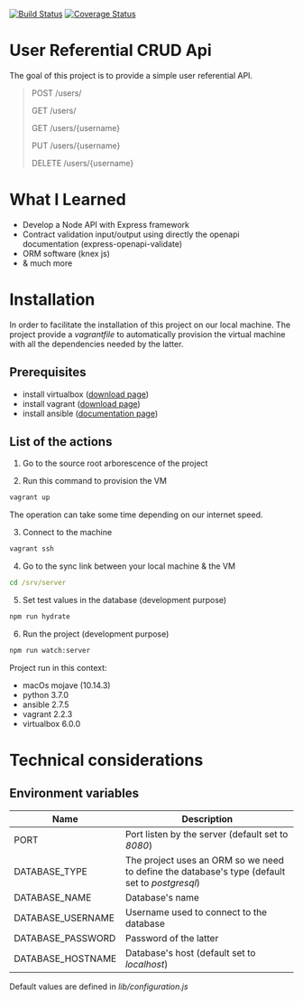 [![Build Status](https://travis-ci.org/LoicSikidi/express-user-referential-crud-api.svg?branch=master)](https://travis-ci.org/LoicSikidi/express-user-referential-crud-api)
[![Coverage Status](https://coveralls.io/repos/github/LoicSikidi/express-user-referential-crud-api/badge.svg)](https://coveralls.io/github/LoicSikidi/express-user-referential-crud-api)

# User Referential CRUD Api

The goal of this project is to provide a simple user referential API.

> POST /users/
>
> GET /users/
>
> GET /users/{username}
>
> PUT /users/{username}
>
> DELETE /users/{username}

# What I Learned

* Develop a Node API with Express framework
* Contract validation input/output using directly the openapi documentation (express-openapi-validate)
* ORM software (knex js)
* & much more

# Installation

In order to facilitate the installation of this project on our local machine. The project provide a *vagrantfile* to automatically provision the virtual machine with all the dependencies needed by the latter.

## Prerequisites

* install virtualbox ([download page](https://www.virtualbox.org/wiki/Downloads))
* install vagrant ([download page](https://www.vagrantup.com/downloads.html))
* install ansible ([documentation page](https://docs.ansible.com/ansible/latest/installation_guide/intro_installation.html))

## List of the actions

1. Go to the source root arborescence of the project

2. Run this command to provision the VM

```cmd
vagrant up
```

The operation can take some time depending on our internet speed.

3. Connect to the machine

```cmd
vagrant ssh
```

4. Go to the sync link between your local machine & the VM

```cmd
cd /srv/server 
```

5. Set test values in the database  (development purpose)

```cmd
npm run hydrate
```

6. Run the project (development purpose)

```cmd
npm run watch:server
```

Project run in this context:
* macOs      mojave (10.14.3)
* python     3.7.0
* ansible    2.7.5
* vagrant    2.2.3
* virtualbox 6.0.0

# Technical considerations

## Environment variables

Name               | Description
------------------ | -----------
PORT               | Port listen by the server (default set to *8080*)
DATABASE_TYPE      | The project uses an ORM so we need to define the database's type (default set to *postgresql*)
DATABASE_NAME      | Database's name
DATABASE_USERNAME  | Username used to connect to the database
DATABASE_PASSWORD  | Password of the latter
DATABASE_HOSTNAME  | Database's host (default set to *localhost*)

Default values are defined in *lib/configuration.js*

